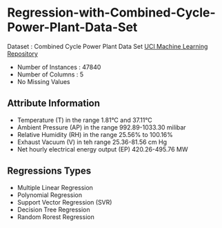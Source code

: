 # Regression-with-Combined-Cycle-Power-Plant-Data-Set

Dataset : Combined Cycle Power Plant Data Set  [UCI Machine Learning Repository](https://archive.ics.uci.edu/ml/datasets/Combined+Cycle+Power+Plant#)
- Number of Instances : 47840
- Number of Columns : 5
- No Missing Values



## Attribute Information

- Temperature (T) in the range 1.81°C and 37.11°C
- Ambient Pressure (AP) in the range 992.89-1033.30 milibar
- Relative Humidity (RH) in the range 25.56% to 100.16%
- Exhaust Vacuum (V) in teh range 25.36-81.56 cm Hg
- Net hourly electrical energy output (EP) 420.26-495.76 MW

## Regressions Types

- Multiple Linear Regression
- Polynomial Regression
- Support Vector Regression (SVR)
- Decision Tree Regression
- Random Rorest Regression
